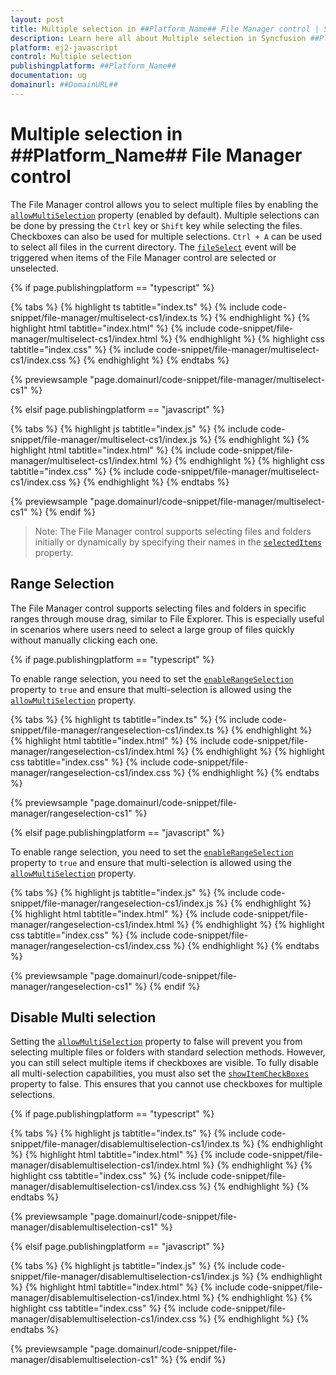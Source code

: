 ```yaml
---
layout: post
title: Multiple selection in ##Platform_Name## File Manager control | Syncfusion
description: Learn here all about Multiple selection in Syncfusion ##Platform_Name## File Manager control of Syncfusion Essential JS 2 and more.
platform: ej2-javascript
control: Multiple selection
publishingplatform: ##Platform_Name##
documentation: ug
domainurl: ##DomainURL##
---
```


# Multiple selection in ##Platform_Name## File Manager control

The File Manager control allows you to select multiple files by enabling the [`allowMultiSelection`](../api/file-manager/#allowmultiselection) property (enabled by default). Multiple selections can be done by pressing the `Ctrl` key or `Shift` key while selecting the files. Checkboxes can also be used for multiple selections. `Ctrl + A` can be used to select all files in the current directory. The [`fileSelect`](../api/file-manager/#fileselect) event will be triggered when items of the File Manager control are selected or unselected.

{% if page.publishingplatform == "typescript" %}

 {% tabs %}
{% highlight ts tabtitle="index.ts" %}
{% include code-snippet/file-manager/multiselect-cs1/index.ts %}
{% endhighlight %}
{% highlight html tabtitle="index.html" %}
{% include code-snippet/file-manager/multiselect-cs1/index.html %}
{% endhighlight %}
{% highlight css tabtitle="index.css" %}
{% include code-snippet/file-manager/multiselect-cs1/index.css %}
{% endhighlight %}
{% endtabs %}

{% previewsample "page.domainurl/code-snippet/file-manager/multiselect-cs1" %}

{% elsif page.publishingplatform == "javascript" %}

{% tabs %}
{% highlight js tabtitle="index.js" %}
{% include code-snippet/file-manager/multiselect-cs1/index.js %}
{% endhighlight %}
{% highlight html tabtitle="index.html" %}
{% include code-snippet/file-manager/multiselect-cs1/index.html %}
{% endhighlight %}
{% highlight css tabtitle="index.css" %}
{% include code-snippet/file-manager/multiselect-cs1/index.css %}
{% endhighlight %}
{% endtabs %}

{% previewsample "page.domainurl/code-snippet/file-manager/multiselect-cs1" %}
{% endif %}

> Note: The File Manager control supports selecting files and folders initially or dynamically by specifying their names in the [`selectedItems`](../api/file-manager/#selecteditems) property.

## Range Selection

The File Manager control supports selecting files and folders in specific ranges through mouse drag, similar to File Explorer. This is especially useful in scenarios where users need to select a large group of files quickly without manually clicking each one. 

{% if page.publishingplatform == "typescript" %}

To enable range selection, you need to set the [`enableRangeSelection`](../api/file-manager/#enablerangeselection) property to `true` and ensure that multi-selection is allowed using the [`allowMultiSelection`](../api/file-manager/#allowmultiselection) property.

{% tabs %}
{% highlight ts tabtitle="index.ts" %}
{% include code-snippet/file-manager/rangeselection-cs1/index.ts %}
{% endhighlight %}
{% highlight html tabtitle="index.html" %}
{% include code-snippet/file-manager/rangeselection-cs1/index.html %}
{% endhighlight %}
{% highlight css tabtitle="index.css" %}
{% include code-snippet/file-manager/rangeselection-cs1/index.css %}
{% endhighlight %}
{% endtabs %}

{% previewsample "page.domainurl/code-snippet/file-manager/rangeselection-cs1" %}

{% elsif page.publishingplatform == "javascript" %}

To enable range selection, you need to set the [`enableRangeSelection`](https://ej2.syncfusion.com/javascript/documentation/api/file-manager/#allowmultiselection_enableRangeSelection) property to `true` and ensure that multi-selection is allowed using the [`allowMultiSelection`](https://ej2.syncfusion.com/javascript/documentation/api/file-manager/#allowmultiselection) property.

{% tabs %}
{% highlight js tabtitle="index.js" %}
{% include code-snippet/file-manager/rangeselection-cs1/index.js %}
{% endhighlight %}
{% highlight html tabtitle="index.html" %}
{% include code-snippet/file-manager/rangeselection-cs1/index.html %}
{% endhighlight %}
{% highlight css tabtitle="index.css" %}
{% include code-snippet/file-manager/rangeselection-cs1/index.css %}
{% endhighlight %}
{% endtabs %}

{% previewsample "page.domainurl/code-snippet/file-manager/rangeselection-cs1" %}
{% endif %}

## Disable Multi selection

Setting the [`allowMultiSelection`](../api/file-manager/#allowmultiselection) property to false will prevent you from selecting multiple files or folders with standard selection methods. However, you can still select multiple items if checkboxes are visible. To fully disable all multi-selection capabilities, you must also set the [`showItemCheckBoxes`](../api/file-manager/#showitemcheckboxes) property to false. This ensures that you cannot use checkboxes for multiple selections.

{% if page.publishingplatform == "typescript" %}

{% tabs %}
{% highlight js tabtitle="index.ts" %}
{% include code-snippet/file-manager/disablemultiselection-cs1/index.ts %}
{% endhighlight %}
{% highlight html tabtitle="index.html" %}
{% include code-snippet/file-manager/disablemultiselection-cs1/index.html %}
{% endhighlight %}
{% highlight css tabtitle="index.css" %}
{% include code-snippet/file-manager/disablemultiselection-cs1/index.css %}
{% endhighlight %}
{% endtabs %}

{% previewsample "page.domainurl/code-snippet/file-manager/disablemultiselection-cs1" %}

{% elsif page.publishingplatform == "javascript" %}

{% tabs %}
{% highlight js tabtitle="index.js" %}
{% include code-snippet/file-manager/disablemultiselection-cs1/index.js %}
{% endhighlight %}
{% highlight html tabtitle="index.html" %}
{% include code-snippet/file-manager/disablemultiselection-cs1/index.html %}
{% endhighlight %}
{% highlight css tabtitle="index.css" %}
{% include code-snippet/file-manager/disablemultiselection-cs1/index.css %}
{% endhighlight %}
{% endtabs %}

{% previewsample "page.domainurl/code-snippet/file-manager/disablemultiselection-cs1" %}
{% endif %}
